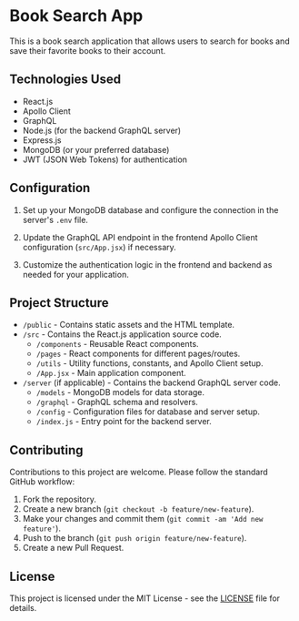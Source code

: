 # Book Search App

This is a book search application that allows users to search for books and save their favorite books to their account.

## Technologies Used

- React.js
- Apollo Client
- GraphQL
- Node.js (for the backend GraphQL server)
- Express.js
- MongoDB (or your preferred database)
- JWT (JSON Web Tokens) for authentication

## Configuration

1. Set up your MongoDB database and configure the connection in the server's `.env` file.

2. Update the GraphQL API endpoint in the frontend Apollo Client configuration (`src/App.jsx`) if necessary.

3. Customize the authentication logic in the frontend and backend as needed for your application.

## Project Structure

- `/public` - Contains static assets and the HTML template.
- `/src` - Contains the React.js application source code.
  - `/components` - Reusable React components.
  - `/pages` - React components for different pages/routes.
  - `/utils` - Utility functions, constants, and Apollo Client setup.
  - `/App.jsx` - Main application component.
- `/server` (if applicable) - Contains the backend GraphQL server code.
  - `/models` - MongoDB models for data storage.
  - `/graphql` - GraphQL schema and resolvers.
  - `/config` - Configuration files for database and server setup.
  - `/index.js` - Entry point for the backend server.

## Contributing

Contributions to this project are welcome. Please follow the standard GitHub workflow:

1. Fork the repository.
2. Create a new branch (`git checkout -b feature/new-feature`).
3. Make your changes and commit them (`git commit -am 'Add new feature'`).
4. Push to the branch (`git push origin feature/new-feature`).
5. Create a new Pull Request.

## License

This project is licensed under the MIT License - see the [LICENSE](LICENSE) file for details.
